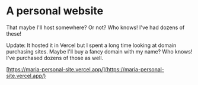 # A personal website

That maybe I'll host somewhere? Or not? Who knows! I've had dozens of these!

Update: It hosted it in Vercel but I spent a long time looking at domain purchasing sites. Maybe I'll buy a fancy domain with my name? Who knows! I've purchased dozens of those as well. 

[https://maria-personal-site.vercel.app/](https://maria-personal-site.vercel.app/)
